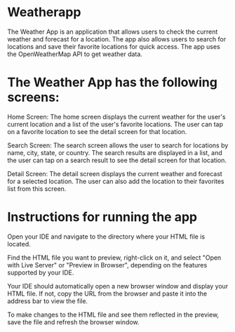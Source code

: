 # Weatherapp
The Weather App is an application that allows users to check the current weather and forecast for a location. The app also allows users to search for locations and save their favorite locations for quick access. The app uses the OpenWeatherMap API to get weather data.
# The Weather App has the following screens:

Home Screen: The home screen displays the current weather for the user's current location and a list of the user's favorite locations. The user can tap on a favorite location to see the detail screen for that location.

Search Screen: The search screen allows the user to search for locations by name, city, state, or country. The search results are displayed in a list, and the user can tap on a search result to see the detail screen for that location.

Detail Screen: The detail screen displays the current weather and forecast for a selected location. The user can also add the location to their favorites list from this screen.
# Instructions for running the app
Open your IDE and navigate to the directory where your HTML file is located.

Find the HTML file you want to preview, right-click on it, and select "Open with Live Server" or "Preview in Browser", depending on the features supported by your IDE.

Your IDE should automatically open a new browser window and display your HTML file. If not, copy the URL from the browser and paste it into the address bar to view the file.

To make changes to the HTML file and see them reflected in the preview, save the file and refresh the browser window.
